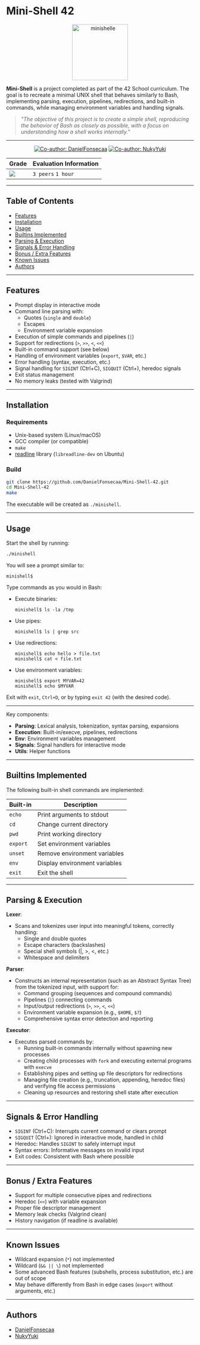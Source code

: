 # Mini-Shell 42

<div align="center">

<img width="150" height="150" alt="minishelle" src="https://github.com/user-attachments/assets/da3ca75d-8424-4fc2-a581-66f60fca2c5b" />
</div>

 **Mini-Shell** is a project completed as part of the 42 School curriculum. The goal is to recreate a minimal UNIX shell that behaves similarly to Bash, implementing parsing, execution, pipelines, redirections, and built-in commands, while managing environment variables and handling signals.

> _"The objective of this project is to create a simple shell, reproducing the behavior of Bash as closely as possible, with a focus on understanding how a shell works internally."_


---

<div align="center">
  
[![Co-author: DanielFonsecaa](https://img.shields.io/badge/Co--author-DanielFonsecaa-blue)](https://github.com/DanielFonsecaa)
[![Co-author: NukyYuki](https://img.shields.io/badge/Co--author-NukyYuki-pink)](https://github.com/NukyYuki)


| Grade                                                             | Evaluation Information           |
| :---------------------------------------------------------------- | :------------------------------- |
| <img src="https://img.shields.io/badge/100%20%2F%20100%20%E2%98%85-sucess"/>  | `3 peers` `1 hour` |
</div>

---

## Table of Contents

- [Features](#features)
- [Installation](#installation)
- [Usage](#usage)
- [Builtins Implemented](#builtins-implemented)
- [Parsing & Execution](#parsing--execution)
- [Signals & Error Handling](#signals--error-handling)
- [Bonus / Extra Features](#bonus--extra-features)
- [Known Issues](#known-issues)
- [Authors](#authors)

---

## Features

- Prompt display in interactive mode
- Command line parsing with:
  - Quotes (`single` and `double`)
  - Escapes
  - Environment variable expansion
- Execution of simple commands and pipelines (`|`)
- Support for redirections (`>`, `>>`, `<`, `<<`)
- Built-in command support (see below)
- Handling of environment variables (`export`, `$VAR`, etc.)
- Error handling (syntax, execution, etc.)
- Signal handling for `SIGINT` (Ctrl+C), `SIGQUIT` (Ctrl+\), heredoc signals
- Exit status management
- No memory leaks (tested with Valgrind)

---

## Installation

### Requirements

- Unix-based system (Linux/macOS)
- GCC compiler (or compatible)
- `make`
- [readline](https://tiswww.case.edu/php/chet/readline/rltop.html) library (`libreadline-dev` on Ubuntu)

### Build

```sh
git clone https://github.com/DanielFonsecaa/Mini-Shell-42.git
cd Mini-Shell-42
make
```

The executable will be created as `./minishell`.

---

## Usage

Start the shell by running:

```sh
./minishell
```

You will see a prompt similar to:

```
minishell$ 
```

Type commands as you would in Bash:

- Execute binaries:
  ```
  minishell$ ls -la /tmp
  ```
- Use pipes:
  ```
  minishell$ ls | grep src
  ```
- Use redirections:
  ```
  minishell$ echo hello > file.txt
  minishell$ cat < file.txt
  ```
- Use environment variables:
  ```
  minishell$ export MYVAR=42
  minishell$ echo $MYVAR
  ```

Exit with `exit`, `Ctrl+D`, or by typing `exit 42` (with the desired code).

---

Key components:

- **Parsing**: Lexical analysis, tokenization, syntax parsing, expansions
- **Execution**: Built-in/execve, pipelines, redirections
- **Env**: Environment variables management
- **Signals**: Signal handlers for interactive mode
- **Utils**: Helper functions

---

## Builtins Implemented

The following built-in shell commands are implemented:

| Built-in   | Description                                    |
|------------|------------------------------------------------|
| `echo`     | Print arguments to stdout                      |
| `cd`       | Change current directory                       |
| `pwd`      | Print working directory                        |
| `export`   | Set environment variables                      |
| `unset`    | Remove environment variables                   |
| `env`      | Display environment variables                  |
| `exit`     | Exit the shell                                 |

---

## Parsing & Execution

**Lexer**:  
  - Scans and tokenizes user input into meaningful tokens, correctly handling:
    - Single and double quotes
    - Escape characters (backslashes)
    - Special shell symbols (|, >, <, etc.)
    - Whitespace and delimiters

**Parser**:  
  - Constructs an internal representation (such as an Abstract Syntax Tree) from the tokenized input, with support for:
    - Command grouping (sequences and compound commands)
    - Pipelines (`|`) connecting commands
    - Input/output redirections (`>`, `>>`, `<`, `<<`)
    - Environment variable expansion (e.g., `$HOME`, `$?`)
    - Comprehensive syntax error detection and reporting

**Executor**:  
  - Executes parsed commands by:
    - Running built-in commands internally without spawning new processes
    - Creating child processes with `fork` and executing external programs with `execve`
    - Establishing pipes and setting up file descriptors for redirections
    - Managing file creation (e.g., truncation, appending, heredoc files) and verifying file access permissions
    - Cleaning up resources and restoring shell state after execution

---

## Signals & Error Handling

- `SIGINT` (Ctrl+C): Interrupts current command or clears prompt
- `SIGQUIT` (Ctrl+\): Ignored in interactive mode, handled in child
- Heredoc: Handles `SIGINT` to safely interrupt input
- Syntax errors: Informative messages on invalid input
- Exit codes: Consistent with Bash where possible

---

## Bonus / Extra Features

- Support for multiple consecutive pipes and redirections
- Heredoc (`<<`) with variable expansion
- Proper file descriptor management
- Memory leak checks (Valgrind clean)
- History navigation (if readline is available)

---

## Known Issues

- Wildcard expansion (`*`) not implemented
- Wildcard (`&& || \`) not implemented
- Some advanced Bash features (subshells, process substitution, etc.) are out of scope
- May behave differently from Bash in edge cases (`export` without arguments, etc.)

---

## Authors

- [DanielFonsecaa](https://github.com/DanielFonsecaa)
- [NukyYuki](https://github.com/NukyYuki)
